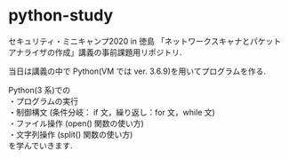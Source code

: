 # python-study
セキュリティ・ミニキャンプ2020 in 徳島 「ネットワークスキャナとパケットアナライザの作成」講義の事前課題用リポジトリ. 

当日は講義の中で Python(VM では ver. 3.6.9)を用いてプログラムを作る.

Python(3 系)での
<br>
・プログラムの実行
<br>
・制御構文 (条件分岐： if 文，繰り返し：for 文，while 文)
<br>
・ファイル操作 (open() 関数の使い方)
<br>
・文字列操作 (split() 関数の使い方)
<br>
を学んでいきます.